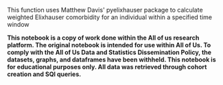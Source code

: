 This function uses Matthew Davis' pyelixhauser package to calculate weighted Elixhauser comorbidity for an individual within a specified time window

**This notebook is a copy of work done within the All of us research platform. The original notebook is intended for use within All of Us. To comply with the All of Us Data and Statistics Dissemination Policy, the datasets, graphs, and dataframes have been withheld. This notebook is for educational purposes only. All data was retrieved through cohort creation and SQl queries.**
